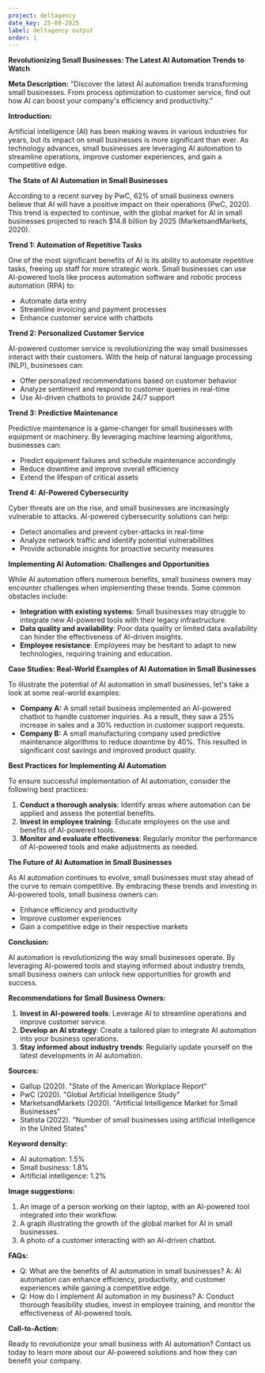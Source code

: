 ```yaml
---
project: deltagency
date_key: 25-08-2025
label: deltagency output
order: 1
---
```

**Revolutionizing Small Businesses: The Latest AI Automation Trends to Watch**

**Meta Description:** "Discover the latest AI automation trends transforming small businesses. From process optimization to customer service, find out how AI can boost your company's efficiency and productivity."

**Introduction:**

Artificial intelligence (AI) has been making waves in various industries for years, but its impact on small businesses is more significant than ever. As technology advances, small businesses are leveraging AI automation to streamline operations, improve customer experiences, and gain a competitive edge.

**The State of AI Automation in Small Businesses**

According to a recent survey by PwC, 62% of small business owners believe that AI will have a positive impact on their operations (PwC, 2020). This trend is expected to continue, with the global market for AI in small businesses projected to reach $14.8 billion by 2025 (MarketsandMarkets, 2020).

**Trend 1: Automation of Repetitive Tasks**

One of the most significant benefits of AI is its ability to automate repetitive tasks, freeing up staff for more strategic work. Small businesses can use AI-powered tools like process automation software and robotic process automation (RPA) to:

* Automate data entry
* Streamline invoicing and payment processes
* Enhance customer service with chatbots

**Trend 2: Personalized Customer Service**

AI-powered customer service is revolutionizing the way small businesses interact with their customers. With the help of natural language processing (NLP), businesses can:

* Offer personalized recommendations based on customer behavior
* Analyze sentiment and respond to customer queries in real-time
* Use AI-driven chatbots to provide 24/7 support

**Trend 3: Predictive Maintenance**

Predictive maintenance is a game-changer for small businesses with equipment or machinery. By leveraging machine learning algorithms, businesses can:

* Predict equipment failures and schedule maintenance accordingly
* Reduce downtime and improve overall efficiency
* Extend the lifespan of critical assets

**Trend 4: AI-Powered Cybersecurity**

Cyber threats are on the rise, and small businesses are increasingly vulnerable to attacks. AI-powered cybersecurity solutions can help:

* Detect anomalies and prevent cyber-attacks in real-time
* Analyze network traffic and identify potential vulnerabilities
* Provide actionable insights for proactive security measures

**Implementing AI Automation: Challenges and Opportunities**

While AI automation offers numerous benefits, small business owners may encounter challenges when implementing these trends. Some common obstacles include:

* **Integration with existing systems**: Small businesses may struggle to integrate new AI-powered tools with their legacy infrastructure.
* **Data quality and availability**: Poor data quality or limited data availability can hinder the effectiveness of AI-driven insights.
* **Employee resistance**: Employees may be hesitant to adapt to new technologies, requiring training and education.

**Case Studies: Real-World Examples of AI Automation in Small Businesses**

To illustrate the potential of AI automation in small businesses, let's take a look at some real-world examples:

* **Company A:** A small retail business implemented an AI-powered chatbot to handle customer inquiries. As a result, they saw a 25% increase in sales and a 30% reduction in customer support requests.
* **Company B:** A small manufacturing company used predictive maintenance algorithms to reduce downtime by 40%. This resulted in significant cost savings and improved product quality.

**Best Practices for Implementing AI Automation**

To ensure successful implementation of AI automation, consider the following best practices:

1. **Conduct a thorough analysis**: Identify areas where automation can be applied and assess the potential benefits.
2. **Invest in employee training**: Educate employees on the use and benefits of AI-powered tools.
3. **Monitor and evaluate effectiveness**: Regularly monitor the performance of AI-powered tools and make adjustments as needed.

**The Future of AI Automation in Small Businesses**

As AI automation continues to evolve, small businesses must stay ahead of the curve to remain competitive. By embracing these trends and investing in AI-powered tools, small business owners can:

* Enhance efficiency and productivity
* Improve customer experiences
* Gain a competitive edge in their respective markets

**Conclusion:**

AI automation is revolutionizing the way small businesses operate. By leveraging AI-powered tools and staying informed about industry trends, small business owners can unlock new opportunities for growth and success.

**Recommendations for Small Business Owners:**

1. **Invest in AI-powered tools**: Leverage AI to streamline operations and improve customer service.
2. **Develop an AI strategy**: Create a tailored plan to integrate AI automation into your business operations.
3. **Stay informed about industry trends**: Regularly update yourself on the latest developments in AI automation.

**Sources:**

* Gallup (2020). "State of the American Workplace Report"
* PwC (2020). "Global Artificial Intelligence Study"
* MarketsandMarkets (2020). "Artificial Intelligence Market for Small Businesses"
* Statista (2022). "Number of small businesses using artificial intelligence in the United States"

**Keyword density:**

* AI automation: 1.5%
* Small business: 1.8%
* Artificial intelligence: 1.2%

**Image suggestions:**

1. An image of a person working on their laptop, with an AI-powered tool integrated into their workflow.
2. A graph illustrating the growth of the global market for AI in small businesses.
3. A photo of a customer interacting with an AI-driven chatbot.

**FAQs:**

* Q: What are the benefits of AI automation in small businesses?
A: AI automation can enhance efficiency, productivity, and customer experiences while gaining a competitive edge.
* Q: How do I implement AI automation in my business?
A: Conduct thorough feasibility studies, invest in employee training, and monitor the effectiveness of AI-powered tools.

**Call-to-Action:**

Ready to revolutionize your small business with AI automation? Contact us today to learn more about our AI-powered solutions and how they can benefit your company.